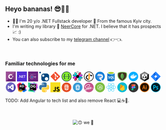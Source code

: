 ## Heyo bananas! 😎🍌🍌

- 👨‍💻 I'm 20 y/o .NET Fullstack developer 🌆 From the famous Kyiv city.
- I'm writing my library 📜 [NeerCore](https://github.com/jurilents/NeerCore) for .NET. I believe that it has prospects 📈 :)
- You can also subscribe to my [telegram channel](https://t.me/nocitats) 👉👈.

<br />

### Familiar technologies for me

<div style="text-align: center;">
    <img alt="C#" width="32px" src="icons/csharp.png" />
    <img alt=".NET" width="32px" src="icons/dotnet.png" />
    <img alt="EF Core" width="32px" src="icons/efcore.png" />
    <img alt="NuGet" width="32px" src="icons/nuget.png" />
    <img alt="Git" width="32px" src="icons/git.png" />
    <img alt="Swagger" width="32px" src="icons/swagger.png" />
    <img alt="JWT" width="32px" src="icons/jwt.png" />
    <img alt="IdentityServer4" width="32px" src="icons/identityserver4.png" />
    <img alt="SignalR" width="32px" src="icons/signalr.png" />
    <img alt="SQL Server" width="32px" src="icons/sql-server.png" />
    <img alt="MongoDB" width="32px" src="icons/mongodb.png" />
    <img alt="Docker" width="32px" src="icons/docker.png" />
    <img alt="Unity3D" width="32px" src="icons/unity.png" />
    <img alt="Jira" width="32px" src="icons/atlassian-jira.png" />
</div>

<div style="text-align: center;">
    <img alt="Visual Studio" width="32px" src="icons/visual-studio.png" />
    <img alt="Rider" width="32px" src="icons/jetbrains-rider.png" />
    <img alt="DataGrip" width="32px" src="icons/jetbrains-datagrip.png" />
    <img alt="Python" width="32px" src="icons/python.png" />
    <img alt="JS" width="32px" src="icons/js.png" />
    <img alt="HTML" width="32px" src="icons/html.png" />
    <img alt="CSS" width="32px" src="icons/css.png" />
    <img alt="Sass" width="32px" src="icons/sass.png" />
    <img alt="NodeJS" width="32px" src="icons/node-js.png" />
    <img alt="React" width="32px" src="icons/react-js.png" />
    <img alt="Firebase" width="32px" src="icons/firebase.png" />
    <img alt="Figma" width="32px" src="icons/figma.png" />
    <img alt="Illustrator" width="32px" src="icons/adobe-illustrator.png" />
    <img alt="Photoshop" width="32px" src="icons/adobe-photoshop.png" />
</div>

TODO: Add Angular to tech list and also remove React 💻☕️🚀.

<br />
<br />

<div style="text-align: center;">
    <img alt="🙃 we 🥰" width="" src="gifs/lofi.gif" />
</div>
